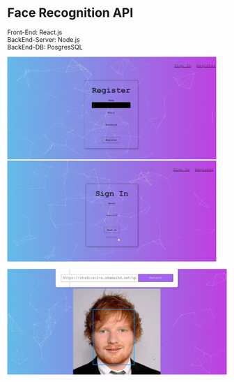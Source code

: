 # Face Recognition API 
  Front-End: React.js </br>
  BackEnd-Server: Node.js </br>
  BackEnd-DB: PosgresSQL </br>

<img src="images/image1.png" width="480"> <img src="images/image2.png" width="480"> 

![](images/image3.png)
